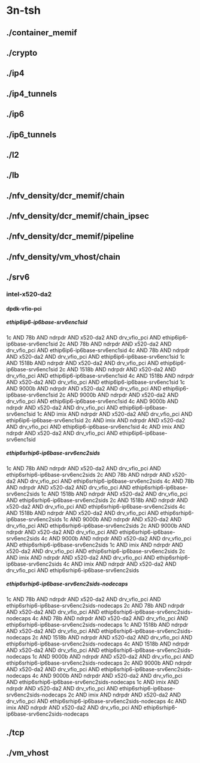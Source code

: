 # 3n-tsh
## ./container_memif
## ./crypto
## ./ip4
## ./ip4_tunnels
## ./ip6
## ./ip6_tunnels
## ./l2
## ./lb
## ./nfv_density/dcr_memif/chain
## ./nfv_density/dcr_memif/chain_ipsec
## ./nfv_density/dcr_memif/pipeline
## ./nfv_density/vm_vhost/chain
## ./srv6
### intel-x520-da2
#### dpdk-vfio-pci
##### ethip6ip6-ip6base-srv6enc1sid
1c AND 78b AND ndrpdr AND x520-da2 AND drv_vfio_pci AND ethip6ip6-ip6base-srv6enc1sid
2c AND 78b AND ndrpdr AND x520-da2 AND drv_vfio_pci AND ethip6ip6-ip6base-srv6enc1sid
4c AND 78b AND ndrpdr AND x520-da2 AND drv_vfio_pci AND ethip6ip6-ip6base-srv6enc1sid
1c AND 1518b AND ndrpdr AND x520-da2 AND drv_vfio_pci AND ethip6ip6-ip6base-srv6enc1sid
2c AND 1518b AND ndrpdr AND x520-da2 AND drv_vfio_pci AND ethip6ip6-ip6base-srv6enc1sid
4c AND 1518b AND ndrpdr AND x520-da2 AND drv_vfio_pci AND ethip6ip6-ip6base-srv6enc1sid
1c AND 9000b AND ndrpdr AND x520-da2 AND drv_vfio_pci AND ethip6ip6-ip6base-srv6enc1sid
2c AND 9000b AND ndrpdr AND x520-da2 AND drv_vfio_pci AND ethip6ip6-ip6base-srv6enc1sid
4c AND 9000b AND ndrpdr AND x520-da2 AND drv_vfio_pci AND ethip6ip6-ip6base-srv6enc1sid
1c AND imix AND ndrpdr AND x520-da2 AND drv_vfio_pci AND ethip6ip6-ip6base-srv6enc1sid
2c AND imix AND ndrpdr AND x520-da2 AND drv_vfio_pci AND ethip6ip6-ip6base-srv6enc1sid
4c AND imix AND ndrpdr AND x520-da2 AND drv_vfio_pci AND ethip6ip6-ip6base-srv6enc1sid
##### ethip6srhip6-ip6base-srv6enc2sids
1c AND 78b AND ndrpdr AND x520-da2 AND drv_vfio_pci AND ethip6srhip6-ip6base-srv6enc2sids
2c AND 78b AND ndrpdr AND x520-da2 AND drv_vfio_pci AND ethip6srhip6-ip6base-srv6enc2sids
4c AND 78b AND ndrpdr AND x520-da2 AND drv_vfio_pci AND ethip6srhip6-ip6base-srv6enc2sids
1c AND 1518b AND ndrpdr AND x520-da2 AND drv_vfio_pci AND ethip6srhip6-ip6base-srv6enc2sids
2c AND 1518b AND ndrpdr AND x520-da2 AND drv_vfio_pci AND ethip6srhip6-ip6base-srv6enc2sids
4c AND 1518b AND ndrpdr AND x520-da2 AND drv_vfio_pci AND ethip6srhip6-ip6base-srv6enc2sids
1c AND 9000b AND ndrpdr AND x520-da2 AND drv_vfio_pci AND ethip6srhip6-ip6base-srv6enc2sids
2c AND 9000b AND ndrpdr AND x520-da2 AND drv_vfio_pci AND ethip6srhip6-ip6base-srv6enc2sids
4c AND 9000b AND ndrpdr AND x520-da2 AND drv_vfio_pci AND ethip6srhip6-ip6base-srv6enc2sids
1c AND imix AND ndrpdr AND x520-da2 AND drv_vfio_pci AND ethip6srhip6-ip6base-srv6enc2sids
2c AND imix AND ndrpdr AND x520-da2 AND drv_vfio_pci AND ethip6srhip6-ip6base-srv6enc2sids
4c AND imix AND ndrpdr AND x520-da2 AND drv_vfio_pci AND ethip6srhip6-ip6base-srv6enc2sids
##### ethip6srhip6-ip6base-srv6enc2sids-nodecaps
1c AND 78b AND ndrpdr AND x520-da2 AND drv_vfio_pci AND ethip6srhip6-ip6base-srv6enc2sids-nodecaps
2c AND 78b AND ndrpdr AND x520-da2 AND drv_vfio_pci AND ethip6srhip6-ip6base-srv6enc2sids-nodecaps
4c AND 78b AND ndrpdr AND x520-da2 AND drv_vfio_pci AND ethip6srhip6-ip6base-srv6enc2sids-nodecaps
1c AND 1518b AND ndrpdr AND x520-da2 AND drv_vfio_pci AND ethip6srhip6-ip6base-srv6enc2sids-nodecaps
2c AND 1518b AND ndrpdr AND x520-da2 AND drv_vfio_pci AND ethip6srhip6-ip6base-srv6enc2sids-nodecaps
4c AND 1518b AND ndrpdr AND x520-da2 AND drv_vfio_pci AND ethip6srhip6-ip6base-srv6enc2sids-nodecaps
1c AND 9000b AND ndrpdr AND x520-da2 AND drv_vfio_pci AND ethip6srhip6-ip6base-srv6enc2sids-nodecaps
2c AND 9000b AND ndrpdr AND x520-da2 AND drv_vfio_pci AND ethip6srhip6-ip6base-srv6enc2sids-nodecaps
4c AND 9000b AND ndrpdr AND x520-da2 AND drv_vfio_pci AND ethip6srhip6-ip6base-srv6enc2sids-nodecaps
1c AND imix AND ndrpdr AND x520-da2 AND drv_vfio_pci AND ethip6srhip6-ip6base-srv6enc2sids-nodecaps
2c AND imix AND ndrpdr AND x520-da2 AND drv_vfio_pci AND ethip6srhip6-ip6base-srv6enc2sids-nodecaps
4c AND imix AND ndrpdr AND x520-da2 AND drv_vfio_pci AND ethip6srhip6-ip6base-srv6enc2sids-nodecaps
## ./tcp
## ./vm_vhost
